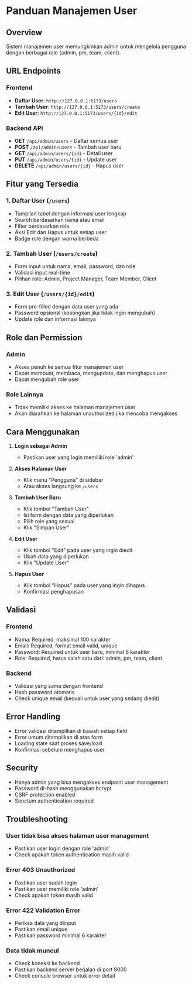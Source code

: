 # Panduan Manajemen User

## Overview
Sistem manajemen user memungkinkan admin untuk mengelola pengguna dengan berbagai role (admin, pm, team, client).

## URL Endpoints

### Frontend
- **Daftar User**: `http://127.0.0.1:5173/users`
- **Tambah User**: `http://127.0.0.1:5173/users/create`
- **Edit User**: `http://127.0.0.1:5173/users/{id}/edit`

### Backend API
- **GET** `/api/admin/users` - Daftar semua user
- **POST** `/api/admin/users` - Tambah user baru
- **GET** `/api/admin/users/{id}` - Detail user
- **PUT** `/api/admin/users/{id}` - Update user
- **DELETE** `/api/admin/users/{id}` - Hapus user

## Fitur yang Tersedia

### 1. Daftar User (`/users`)
- Tampilan tabel dengan informasi user lengkap
- Search berdasarkan nama atau email
- Filter berdasarkan role
- Aksi Edit dan Hapus untuk setiap user
- Badge role dengan warna berbeda

### 2. Tambah User (`/users/create`)
- Form input untuk nama, email, password, dan role
- Validasi input real-time
- Pilihan role: Admin, Project Manager, Team Member, Client

### 3. Edit User (`/users/{id}/edit`)
- Form pre-filled dengan data user yang ada
- Password opsional (kosongkan jika tidak ingin mengubah)
- Update role dan informasi lainnya

## Role dan Permission

### Admin
- Akses penuh ke semua fitur manajemen user
- Dapat membuat, membaca, mengupdate, dan menghapus user
- Dapat mengubah role user

### Role Lainnya
- Tidak memiliki akses ke halaman manajemen user
- Akan diarahkan ke halaman unauthorized jika mencoba mengakses

## Cara Menggunakan

1. **Login sebagai Admin**
   - Pastikan user yang login memiliki role 'admin'

2. **Akses Halaman User**
   - Klik menu "Pengguna" di sidebar
   - Atau akses langsung ke `/users`

3. **Tambah User Baru**
   - Klik tombol "Tambah User"
   - Isi form dengan data yang diperlukan
   - Pilih role yang sesuai
   - Klik "Simpan User"

4. **Edit User**
   - Klik tombol "Edit" pada user yang ingin diedit
   - Ubah data yang diperlukan
   - Klik "Update User"

5. **Hapus User**
   - Klik tombol "Hapus" pada user yang ingin dihapus
   - Konfirmasi penghapusan

## Validasi

### Frontend
- Nama: Required, maksimal 100 karakter
- Email: Required, format email valid, unique
- Password: Required untuk user baru, minimal 6 karakter
- Role: Required, harus salah satu dari: admin, pm, team, client

### Backend
- Validasi yang sama dengan frontend
- Hash password otomatis
- Check unique email (kecuali untuk user yang sedang diedit)

## Error Handling

- Error validasi ditampilkan di bawah setiap field
- Error umum ditampilkan di atas form
- Loading state saat proses save/load
- Konfirmasi sebelum menghapus user

## Security

- Hanya admin yang bisa mengakses endpoint user management
- Password di-hash menggunakan bcrypt
- CSRF protection enabled
- Sanctum authentication required

## Troubleshooting

### User tidak bisa akses halaman user management
- Pastikan user login dengan role 'admin'
- Check apakah token authentication masih valid

### Error 403 Unauthorized
- Pastikan user sudah login
- Pastikan user memiliki role 'admin'
- Check apakah token masih valid

### Error 422 Validation Error
- Periksa data yang diinput
- Pastikan email unique
- Pastikan password minimal 6 karakter

### Data tidak muncul
- Check koneksi ke backend
- Pastikan backend server berjalan di port 8000
- Check console browser untuk error detail
